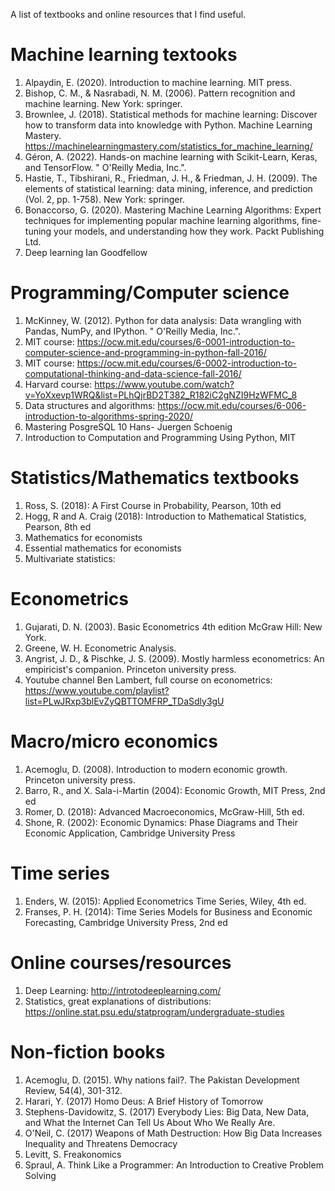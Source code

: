 A list of textbooks and online resources that I find useful. 

# Machine learning textooks

1. Alpaydin, E. (2020). Introduction to machine learning. MIT press.
2. Bishop, C. M., & Nasrabadi, N. M. (2006). Pattern recognition and machine learning. New York: springer.
3. Brownlee, J. (2018). Statistical methods for machine learning: Discover how to transform data into knowledge with Python. Machine Learning Mastery.
   https://machinelearningmastery.com/statistics_for_machine_learning/
5. Géron, A. (2022). Hands-on machine learning with Scikit-Learn, Keras, and TensorFlow. " O'Reilly Media, Inc.".
6. Hastie, T., Tibshirani, R., Friedman, J. H., & Friedman, J. H. (2009). The elements of statistical learning: data mining, inference, and prediction (Vol. 2, pp. 1-758). New York: springer.
7. Bonaccorso, G. (2020). Mastering Machine Learning Algorithms: Expert techniques for implementing popular machine learning algorithms, fine-tuning your models, and understanding how they work. Packt Publishing Ltd.
8. Deep learning Ian Goodfellow


# Programming/Computer science
1. McKinney, W. (2012). Python for data analysis: Data wrangling with Pandas, NumPy, and IPython. " O'Reilly Media, Inc.".
2. MIT course: https://ocw.mit.edu/courses/6-0001-introduction-to-computer-science-and-programming-in-python-fall-2016/
3. MIT course: https://ocw.mit.edu/courses/6-0002-introduction-to-computational-thinking-and-data-science-fall-2016/
4. Harvard course: https://www.youtube.com/watch?v=YoXxevp1WRQ&list=PLhQjrBD2T382_R182iC2gNZI9HzWFMC_8
5. Data structures and algorithms: https://ocw.mit.edu/courses/6-006-introduction-to-algorithms-spring-2020/
6. Mastering PosgreSQL 10 Hans- Juergen Schoenig
7. Introduction to Computation and Programming Using Python, MIT

# Statistics/Mathematics textbooks

1. Ross, S. (2018): A First Course in Probability, Pearson, 10th ed
2. Hogg, R and A. Craig (2018): Introduction to Mathematical Statistics, Pearson, 8th ed
3. Mathematics for economists
4. Essential mathematics for economists
5. Multivariate statistics: 


# Econometrics

1. Gujarati, D. N. (2003). Basic Econometrics 4th edition McGraw Hill: New York.
2. Greene, W. H. Econometric Analysis.
3. Angrist, J. D., & Pischke, J. S. (2009). Mostly harmless econometrics: An empiricist's companion. Princeton university press.
3. Youtube channel Ben Lambert, full course on econometrics: https://www.youtube.com/playlist?list=PLwJRxp3blEvZyQBTTOMFRP_TDaSdly3gU

# Macro/micro economics

1. Acemoglu, D. (2008). Introduction to modern economic growth. Princeton university press.
2. Barro, R., and X. Sala-i-Martin (2004): Economic Growth, MIT Press, 2nd ed
3. Romer, D. (2018): Advanced Macroeconomics, McGraw-Hill, 5th ed.
4. Shone, R. (2002): Economic Dynamics: Phase Diagrams and Their Economic Application, Cambridge University Press

# Time series 

1. Enders, W. (2015): Applied Econometrics Time Series, Wiley, 4th ed.
2. Franses, P. H. (2014): Time Series Models for Business and Economic Forecasting, Cambridge University Press, 2nd ed

# Online courses/resources

1. Deep Learning: http://introtodeeplearning.com/
2. Statistics, great explanations of distributions: https://online.stat.psu.edu/statprogram/undergraduate-studies


# Non-fiction books

1. Acemoglu, D. (2015). Why nations fail?. The Pakistan Development Review, 54(4), 301-312.
2. Harari, Y. (2017) Homo Deus: A Brief History of Tomorrow
2. Stephens-Davidowitz, S. (2017) Everybody Lies: Big Data, New Data, and What the Internet Can Tell Us About Who We Really Are.
3. O'Neil, C. (2017) Weapons of Math Destruction: How Big Data Increases Inequality and Threatens Democracy
4. Levitt, S. Freakonomics
5. Spraul, A. Think Like a Programmer: An Introduction to Creative Problem Solving 

